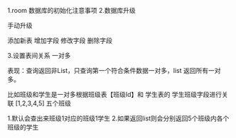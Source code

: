 1.room 数据库的初始化注意事项
2.数据库升级

手动升级

 添加新表
 增加字段
 修改字段
 删除字段
 


3.设置表间关系 一对多 

表现：查询返回非List，只查询第一个符合条件数据一对多，list 返回所有一对多。

比如班级和学生是一对多根据班级表【班级Id】和 学生表的 学生班级字段进行关联 [1,2,3,4,5] 五个班级

1.默认会查出来班级1对应的班级1学生
2.如果返回list则会分别返回5个班级内各个班级的学生

